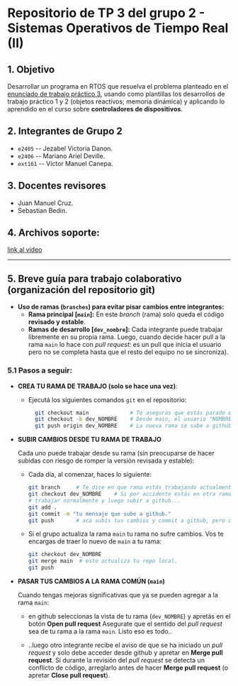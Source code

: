 # Repositorio de TP 3 del grupo 2 - Sistemas Operativos de Tiempo Real (II)

## 1. Objetivo
Desarrollar un programa en RTOS que resuelva el problema planteado en el [enunciado de trabajo práctico 3](https://docs.google.com/document/d/1K6UFSMOq2QiGcxp6YNr2O3WbQZQIADuyz9awLDieVfk/edit?tab=t.0#heading=h.8jl34vsv9f2z), usando como plantillas los desarrollos de trabajo práctico 1 y 2 (objetos reactivos; memoria dinámica) y aplicando lo aprendido en el curso sobre **controladores de dispositivos**.

## 2. Integrantes de Grupo 2

- `e2405` -- Jezabel Victoria Danon.
- `e2406` -- Mariano Ariel Deville.
- `ext161` -- Victor Manuel Canepa.

## 3. Docentes revisores

- Juan Manuel Cruz.
- Sebastian Bedin.

 ## 4. Archivos soporte:
[link al video ](https://drive.google.com/drive/folders/1sKmQOnmRtQkY_eKGqrRGnLYTElz6uiuF?usp=drive_link)

<!--
[link al video version segunda entrega](https://drive.google.com/file/d/17ND20xl6OT2Pd_CftyXAzKOlhsYzGrrX/view?usp=sharing)
-->

---

## 5. Breve guía para trabajo colaborativo (organización del repositorio git)

- **Uso de ramas (`branches`) para evitar pisar cambios entre integrantes:**
	- **Rama principal [`main`]:** En este _branch_ (rama) solo queda el código **revisado y estable**.
	- **Ramas de desarrollo [`dev_nombre`]:** Cada integrante puede trabajar libremente en su propia rama. Luego, cuando decide hacer pull a la rama `main` lo hace con _pull request_: es un pull que inicia el usuario pero no se completa hasta que el resto del equipo no se sincroniza).

### 5.1 Pasos a seguir:

- **CREA TU RAMA DE TRABAJO (solo se hace una vez)**:

  - Ejecutá los siguientes comandos `git` en el repositorio:
    ```bash
      git checkout main	            # Te aseguras que estás parado en el branch principal (main).
      git checkout -b dev_NOMBRE    # Desde main, el usuario "NOMBRE" crea una rama para desarrollo (dev).
      git push origin dev_NOMBRE    # La nueva rama se sube a github.
    ```

- **SUBIR CAMBIOS DESDE TU RAMA DE TRABAJO**

  Cada uno puede trabajar desde su rama (sin preocuparse de hacer subidas con riesgo de romper la versión revisada y estable):

    - Cada día, al comenzar, haces lo siguiente:
      ```bash
      git branch	 # Te dice en que rama estás trabajando actualmente (siempre debería ser la tuya evitando cambios en main).
      git checkout dev_NOMBRE	 # Si por accidente estás en otra rama, esto te asegura que ahora estás parado en tu branch de desarrollo (dev_NOMBRE).
      # trabajar normalmente y luego subir a github...
      git add .
      git commit -m "tu mensaje que sube a github."
      git push       # aca subis tus cambios y commit a github, pero con el alivio de que no estas modificando la rama main.
      ```
    - Si el grupo actualiza la rama `main` tu rama no sufre cambios. Vos te encargas de traer lo nuevo de `main` a tu rama:
      ```bash
      git checkout dev_NOMBRE
      git merge main  # esto actualiza tu repo local.
      git push
      ```
            
- **PASAR TUS CAMBIOS A LA RAMA COMÚN (`main`)**

  Cuando tengas mejoras significativas que ya se pueden agregar a la rama `main`:
  
  - en github seleccionas la vista de tu rama (`dev_NOMBRE`) y apretás en el botón **Open pull request** Asegurate que el sentido del _pull request_ sea de tu rama a la rama `main`. Listo eso es todo..
    
  - ..luego otro integrante recibe el aviso de que se ha iniciado un _pull request_ y solo debe acceder desde github y apretar en **Merge pull request**. Si durante la revisión del _pull request_ se detecta un conflicto de código, arreglarlo antes de hacer **Merge pull request** (o apretar **Close pull request**).
